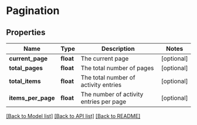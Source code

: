 # Pagination



## Properties
Name | Type | Description | Notes
------------ | ------------- | ------------- | -------------
**current_page** | **float** | The current page | [optional] 
**total_pages** | **float** | The total number of pages | [optional] 
**total_items** | **float** | The total number of activity entries | [optional] 
**items_per_page** | **float** | The number of activity entries per page | [optional] 

[[Back to Model list]](../README.md#documentation-for-models) [[Back to API list]](../README.md#documentation-for-api-endpoints) [[Back to README]](../README.md)



